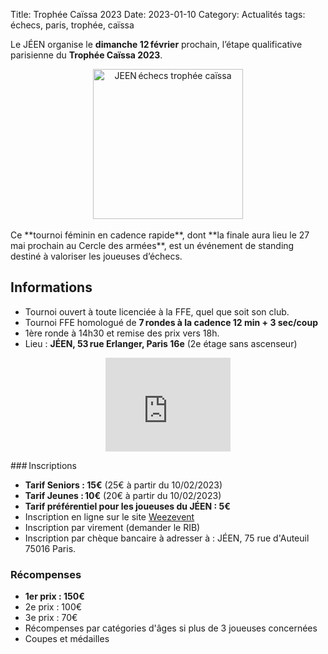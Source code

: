 Title: Trophée Caïssa 2023
Date: 2023-01-10
Category: Actualités
tags: échecs, paris, trophée, caïssa

Le JÉEN organise le **dimanche 12 février** prochain, l’étape qualificative parisienne du **Trophée Caïssa 2023**.  
<div align="center" >
    <img src="{static}/images/TropheeCaissa2023.webp" width="240" alt="JEEN échecs trophée caïssa"/>
</div>

<br />
Ce **tournoi féminin en cadence rapide**, dont **la finale aura lieu le 27 mai prochain au Cercle des armées**, est un événement de standing destiné à valoriser les joueuses d’échecs.

## Informations

- Tournoi ouvert à toute licenciée à la FFE, quel que soit son club.
- Tournoi FFE homologué de **7 rondes à la cadence 12 min + 3 sec/coup** 
- 1ère ronde à 14h30 et remise des prix vers 18h.
- Lieu : **JÉEN, 53 rue Erlanger, Paris 16e** (2e étage sans ascenseur)
<div align="center" >
    <iframe src="https://www.google.com/maps/embed?pb=!1m18!1m12!1m3!1d2625.719036624854!2d2.2602203000000003!3d48.844497700000005!2m3!1f0!2f0!3f0!3m2!1i1024!2i768!4f13.1!3m3!1m2!1s0x47e67abbc45b76d7%3A0x3780c4d6e7dd9c92!2s53%20Rue%20Erlanger%2C%2075016%20Paris!5e0!3m2!1sen!2sfr!4v1673386287456!5m2!1sen!2sfr" width="200" height="150" style="border:0;" allowfullscreen="" loading="lazy" referrerpolicy="no-referrer-when-downgrade"></iframe>
</div>

### Inscriptions

- **Tarif Seniors : 15€** (25€ à partir du 10/02/2023)
- **Tarif Jeunes : 10€** (20€ à partir du 10/02/2023)
- **Tarif préférentiel pour les joueuses du JÉEN : 5€**
- Inscription en ligne sur le site [Weezevent](https://my.weezevent.com/trophee-caissa-2023-phase-qualificative-parisienne)
- Inscription par virement (demander le RIB)
- Inscription par chèque bancaire à adresser à : JÉEN, 75 rue d'Auteuil 75016 Paris.

### Récompenses

- **1er prix : 150€**
- 2e prix : 100€
- 3e prix : 70€
- Récompenses par catégories d'âges si plus de 3 joueuses concernées
- Coupes et médailles
